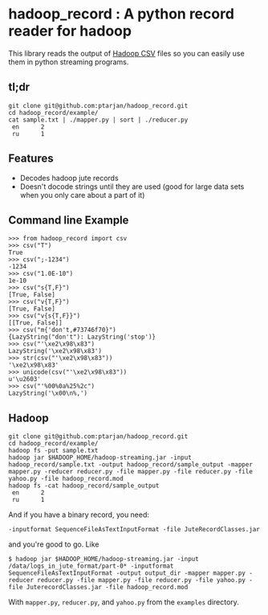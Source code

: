 # hadoop_record : A python record reader for hadoop

This library reads the output of [Hadoop CSV](http://svn.apache.org/viewvc/hadoop/common/trunk/src/java/org/apache/hadoop/record/CsvRecordOutput.java) files so you can easily use them in python streaming programs.

## tl;dr

    git clone git@github.com:ptarjan/hadoop_record.git
    cd hadoop_record/example/
    cat sample.txt | ./mapper.py | sort | ./reducer.py
     en      2
     ru      1

## Features

* Decodes hadoop jute records
* Doesn't docode strings until they are used (good for large data sets when you only care about a part of it)

## Command line Example

    >>> from hadoop_record import csv
    >>> csv("T")
    True
    >>> csv(";-1234")
    -1234
    >>> csv("1.0E-10")
    1e-10
    >>> csv("s{T,F}")
    [True, False]
    >>> csv("v{T,F}")
    [True, False]
    >>> csv("v{s{T,F}}")
    [[True, False]]
    >>> csv("m{'don't,#73746f70}")
    {LazyString("don't"): LazyString('stop')}
    >>> csv("'\xe2\x98\x83")
    LazyString('\xe2\x98\x83')
    >>> str(csv("'\xe2\x98\x83"))
    '\xe2\x98\x83'
    >>> unicode(csv("'\xe2\x98\x83"))
    u'\u2603'
    >>> csv("'%00%0a%25%2c")
    LazyString('\x00\n%,')

## Hadoop

    git clone git@github.com:ptarjan/hadoop_record.git
    cd hadoop_record/example/
    hadoop fs -put sample.txt
    hadoop jar $HADOOP_HOME/hadoop-streaming.jar -input hadoop_record/sample.txt -output hadoop_record/sample_output -mapper mapper.py -reducer reducer.py -file mapper.py -file reducer.py -file yahoo.py -file hadoop_record.mod
    hadoop fs -cat hadoop_record/sample_output
     en      2
     ru      1

And if you have a binary record, you need:

    -inputformat SequenceFileAsTextInputFormat -file JuteRecordClasses.jar

and you're good to go. Like

    $ hadoop jar $HADOOP_HOME/hadoop-streaming.jar -input /data/logs_in_jute_format/part-0* -inputformat SequenceFileAsTextInputFormat -output output_dir -mapper mapper.py -reducer reducer.py -file mapper.py -file reducer.py -file yahoo.py -file JuterecordClasses.jar -file hadoop_record.mod

With `mapper.py`, `reducer.py`, and `yahoo.py` from the `examples` directory.
